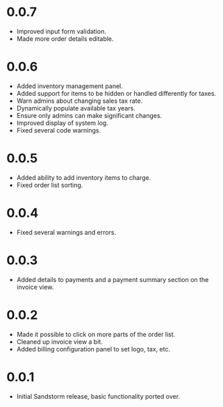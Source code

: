 # 0.0.7

- Improved input form validation.
- Made more order details editable.

# 0.0.6

- Added inventory management panel.
- Added support for items to be hidden or handled differently for taxes.
- Warn admins about changing sales tax rate.
- Dynamically populate available tax years.
- Ensure only admins can make significant changes.
- Improved display of system log.
- Fixed several code warnings.

# 0.0.5

- Added ability to add inventory items to charge.
- Fixed order list sorting.

# 0.0.4

- Fixed several warnings and errors.

# 0.0.3

- Added details to payments and a payment summary section on the invoice view.

# 0.0.2

- Made it possible to click on more parts of the order list.
- Cleaned up invoice view a bit.
- Added billing configuration panel to set logo, tax, etc.

# 0.0.1

- Initial Sandstorm release, basic functionality ported over.